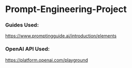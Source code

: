 # Prompt-Engineering-Project

### Guides Used:
https://www.promptingguide.ai/introduction/elements

### OpenAI API Used:
https://platform.openai.com/playground
